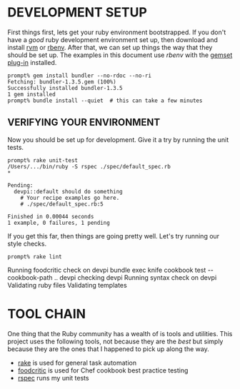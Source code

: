 # DEVELOPMENT SETUP

First things first, lets get your ruby environment bootstrapped.  If you
don't have a *good* ruby development environment set up, then download
and install [rvm][1.1] or [rbenv][1.2].  After that, we can set up things
the way that they should be set up.  The examples in this document use
*rbenv* with the [gemset plug-in][1.3] installed.

    prompt% gem install bundler --no-rdoc --no-ri
    Fetching: bundler-1.3.5.gem (100%)
    Successfully installed bundler-1.3.5
    1 gem installed
    prompt% bundle install --quiet  # this can take a few minutes

## VERIFYING YOUR ENVIRONMENT

Now you should be set up for development.  Give it a try by running the
unit tests.

    prompt% rake unit-test
    /Users/.../bin/ruby -S rspec ./spec/default_spec.rb
    *

    Pending:
      devpi::default should do something
        # Your recipe examples go here.
        # ./spec/default_spec.rb:5

    Finished in 0.00044 seconds
    1 example, 0 failures, 1 pending

If you get this far, then things are going pretty well.  Let's try
running our style checks.

	prompt% rake lint
  Running foodcritic check on devpi
  bundle exec knife cookbook test --cookbook-path .. devpi
  checking devpi
  Running syntax check on devpi
  Validating ruby files
  Validating templates


[1.1]: http://rvm.io/
[1.2]: http://rbenv.org/
[1.3]: https://github.com/jf/rbenv-gemset/


# TOOL CHAIN

One thing that the Ruby community has a wealth of is tools and utilities.
This project uses the following tools, not because they are the *best* but
simply because they are the ones that I happened to pick up along the way.

* [rake][2.1] is used for general task automation
* [foodcritic][2.2] is used for Chef cookbook best practice testing
* [rspec][2.3] runs my unit tests

[2.1]: http://rake.rubyforge.org/
[2.2]: http://acrmp.github.io/foodcritic/
[2.3]: http://rspec.info/

